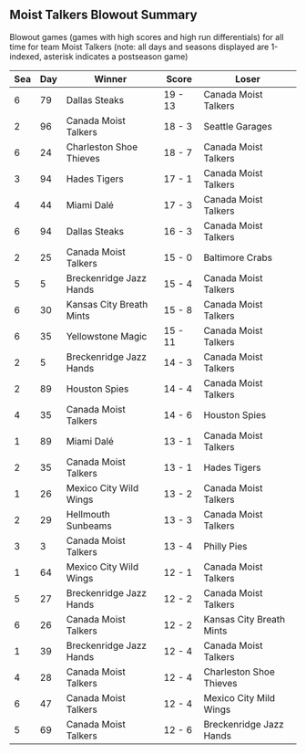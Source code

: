## Moist Talkers Blowout Summary



Blowout games (games with high scores and high run differentials) for all time for team Moist Talkers (note: all days and seasons displayed are 1-indexed, asterisk indicates a postseason game)


| Sea | Day | Winner | Score | Loser | 
| ------ |------ |------ |------ |------ |
| 6 | 79 | Dallas Steaks | 19 - 13 | Canada Moist Talkers | 
| 2 | 96 | Canada Moist Talkers | 18 - 3 | Seattle Garages | 
| 6 | 24 | Charleston Shoe Thieves | 18 - 7 | Canada Moist Talkers | 
| 3 | 94 | Hades Tigers | 17 - 1 | Canada Moist Talkers | 
| 4 | 44 | Miami Dalé | 17 - 3 | Canada Moist Talkers | 
| 6 | 94 | Dallas Steaks | 16 - 3 | Canada Moist Talkers | 
| 2 | 25 | Canada Moist Talkers | 15 - 0 | Baltimore Crabs | 
| 5 | 5 | Breckenridge Jazz Hands | 15 - 4 | Canada Moist Talkers | 
| 6 | 30 | Kansas City Breath Mints | 15 - 8 | Canada Moist Talkers | 
| 6 | 35 | Yellowstone Magic | 15 - 11 | Canada Moist Talkers | 
| 2 | 5 | Breckenridge Jazz Hands | 14 - 3 | Canada Moist Talkers | 
| 2 | 89 | Houston Spies | 14 - 4 | Canada Moist Talkers | 
| 4 | 35 | Canada Moist Talkers | 14 - 6 | Houston Spies | 
| 1 | 89 | Miami Dalé | 13 - 1 | Canada Moist Talkers | 
| 2 | 35 | Canada Moist Talkers | 13 - 1 | Hades Tigers | 
| 1 | 26 | Mexico City Wild Wings | 13 - 2 | Canada Moist Talkers | 
| 2 | 29 | Hellmouth Sunbeams | 13 - 3 | Canada Moist Talkers | 
| 3 | 3 | Canada Moist Talkers | 13 - 4 | Philly Pies | 
| 1 | 64 | Mexico City Wild Wings | 12 - 1 | Canada Moist Talkers | 
| 5 | 27 | Breckenridge Jazz Hands | 12 - 2 | Canada Moist Talkers | 
| 6 | 26 | Canada Moist Talkers | 12 - 2 | Kansas City Breath Mints | 
| 1 | 39 | Breckenridge Jazz Hands | 12 - 4 | Canada Moist Talkers | 
| 4 | 28 | Canada Moist Talkers | 12 - 4 | Charleston Shoe Thieves | 
| 6 | 47 | Canada Moist Talkers | 12 - 4 | Mexico City Mild Wings | 
| 5 | 69 | Canada Moist Talkers | 12 - 6 | Breckenridge Jazz Hands | 


